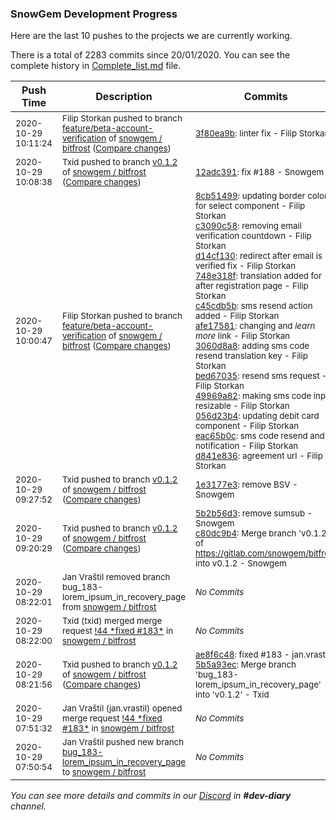
### SnowGem Development Progress

Here are the last 10 pushes to the projects we are currently working.

There is a total of 2283 commits since 20/01/2020. You can see the complete history in
 [Complete_list.md](Complete_list.md) file.

| Push Time | Description | Commits |
| --- | --- | --- |
| <sub>2020-10-29 10:11:24</sub> | <sub>Filip Storkan pushed to branch [feature/beta\-account\-verification](https://gitlab.com/snowgem/bitfrost/commits/feature/beta-account-verification) of [snowgem / bitfrost](https://gitlab.com/snowgem/bitfrost) ([Compare changes](https://gitlab.com/snowgem/bitfrost/compare/d841e836ad02b1837b1388d91417a0ffa1f32df3...3f80ea9b21032927442d9edb6e24ababd4028498))</sub> | <sub>[3f80ea9b](https://gitlab.com/snowgem/bitfrost/-/commit/3f80ea9b21032927442d9edb6e24ababd4028498): linter fix - Filip Storkan</sub> |
| <sub>2020-10-29 10:08:38</sub> | <sub>Txid pushed to branch [v0\.1\.2](https://gitlab.com/snowgem/bitfrost/commits/v0.1.2) of [snowgem / bitfrost](https://gitlab.com/snowgem/bitfrost) ([Compare changes](https://gitlab.com/snowgem/bitfrost/compare/1e3177e36de1c38af5203e36195a4c0052163c3a...12adc39177414d6909aaa0dea9ad1539b5a2b78c))</sub> | <sub>[12adc391](https://gitlab.com/snowgem/bitfrost/-/commit/12adc39177414d6909aaa0dea9ad1539b5a2b78c): fix #188 - Snowgem</sub> |
| <sub>2020-10-29 10:00:47</sub> | <sub>Filip Storkan pushed to branch [feature/beta\-account\-verification](https://gitlab.com/snowgem/bitfrost/commits/feature/beta-account-verification) of [snowgem / bitfrost](https://gitlab.com/snowgem/bitfrost) ([Compare changes](https://gitlab.com/snowgem/bitfrost/compare/6ff8965aee7f6fc67be2d294d20ce77bfcfdf718...d841e836ad02b1837b1388d91417a0ffa1f32df3))</sub> | <sub>[8cb51499](https://gitlab.com/snowgem/bitfrost/-/commit/8cb5149981db55bf32bfb20924369b13f3c0b132): updating border color for select component - Filip Storkan<br>[c3090c58](https://gitlab.com/snowgem/bitfrost/-/commit/c3090c582e221dc8a60b6001bdf3793db9faea1b): removing email verification countdown - Filip Storkan<br>[d14cf130](https://gitlab.com/snowgem/bitfrost/-/commit/d14cf13007c3ca118f14d9a3361e085f12352144): redirect after email is verified fix - Filip Storkan<br>[748e318f](https://gitlab.com/snowgem/bitfrost/-/commit/748e318f7dee5430ff91c903094f01d3173a9a99): translation added for after registration page - Filip Storkan<br>[c45cdb5b](https://gitlab.com/snowgem/bitfrost/-/commit/c45cdb5bbc2c3fc81b6b8582e1aca6766abea935): sms resend action added - Filip Storkan<br>[afe17581](https://gitlab.com/snowgem/bitfrost/-/commit/afe17581a9d61a433e358642c80f220c08b04a8e): changing and _learn more_ link - Filip Storkan<br>[3060d8a8](https://gitlab.com/snowgem/bitfrost/-/commit/3060d8a8e90fd3772fb61190b808f390f51e155d): adding sms code resend translation key - Filip Storkan<br>[bed67035](https://gitlab.com/snowgem/bitfrost/-/commit/bed67035d1ee412377f25036634ee6cc795fa240): resend sms request - Filip Storkan<br>[49969a82](https://gitlab.com/snowgem/bitfrost/-/commit/49969a827b1087431284f0fea62b69930543069b): making sms code input resizable - Filip Storkan<br>[056d23b4](https://gitlab.com/snowgem/bitfrost/-/commit/056d23b407ef276538f3675a2ac2ed4e02b6233c): updating debit card component - Filip Storkan<br>[eac65b0c](https://gitlab.com/snowgem/bitfrost/-/commit/eac65b0c5c161672764540f7b0467800c101018b): sms code resend and notification - Filip Storkan<br>[d841e836](https://gitlab.com/snowgem/bitfrost/-/commit/d841e836ad02b1837b1388d91417a0ffa1f32df3): agreement url - Filip Storkan</sub> |
| <sub>2020-10-29 09:27:52</sub> | <sub>Txid pushed to branch [v0\.1\.2](https://gitlab.com/snowgem/bitfrost/commits/v0.1.2) of [snowgem / bitfrost](https://gitlab.com/snowgem/bitfrost) ([Compare changes](https://gitlab.com/snowgem/bitfrost/compare/c80dc9b4fb9296031943ea8277e21709f7529e5e...1e3177e36de1c38af5203e36195a4c0052163c3a))</sub> | <sub>[1e3177e3](https://gitlab.com/snowgem/bitfrost/-/commit/1e3177e36de1c38af5203e36195a4c0052163c3a): remove BSV - Snowgem</sub> |
| <sub>2020-10-29 09:20:29</sub> | <sub>Txid pushed to branch [v0\.1\.2](https://gitlab.com/snowgem/bitfrost/commits/v0.1.2) of [snowgem / bitfrost](https://gitlab.com/snowgem/bitfrost) ([Compare changes](https://gitlab.com/snowgem/bitfrost/compare/5b5a93ec00769eaa4dc1003850ff88e39c0e8397...c80dc9b4fb9296031943ea8277e21709f7529e5e))</sub> | <sub>[5b2b56d3](https://gitlab.com/snowgem/bitfrost/-/commit/5b2b56d36db918896888863687922b4c9ad13fcf): remove sumsub - Snowgem<br>[c80dc9b4](https://gitlab.com/snowgem/bitfrost/-/commit/c80dc9b4fb9296031943ea8277e21709f7529e5e): Merge branch 'v0.1.2' of https://gitlab.com/snowgem/bitfrost into v0.1.2 - Snowgem</sub> |
| <sub>2020-10-29 08:22:01</sub> | <sub>Jan Vraštil removed branch bug_183-lorem_ipsum_in_recovery_page from [snowgem / bitfrost](https://gitlab.com/snowgem/bitfrost)</sub> | <sub>_No Commits_</sub> |
| <sub>2020-10-29 08:22:00</sub> | <sub>Txid (txid) merged merge request [\!44 \*fixed \#183\*](https://gitlab.com/snowgem/bitfrost/-/merge_requests/44) in [snowgem / bitfrost](https://gitlab.com/snowgem/bitfrost)</sub> | <sub>_No Commits_</sub> |
| <sub>2020-10-29 08:21:56</sub> | <sub>Txid pushed to branch [v0\.1\.2](https://gitlab.com/snowgem/bitfrost/commits/v0.1.2) of [snowgem / bitfrost](https://gitlab.com/snowgem/bitfrost) ([Compare changes](https://gitlab.com/snowgem/bitfrost/compare/4923450c2b46b3bbc6bfc9b1ee5d2729a0564e6d...5b5a93ec00769eaa4dc1003850ff88e39c0e8397))</sub> | <sub>[ae8f6c48](https://gitlab.com/snowgem/bitfrost/-/commit/ae8f6c48b47bfa82486116f895ee93cc58a7dc12): fixed #183 - jan.vrastil<br>[5b5a93ec](https://gitlab.com/snowgem/bitfrost/-/commit/5b5a93ec00769eaa4dc1003850ff88e39c0e8397): Merge branch 'bug_183-lorem_ipsum_in_recovery_page' into 'v0.1.2' - Txid</sub> |
| <sub>2020-10-29 07:51:32</sub> | <sub>Jan Vraštil (jan.vrastil) opened merge request [\!44 \*fixed \#183\*](https://gitlab.com/snowgem/bitfrost/-/merge_requests/44) in [snowgem / bitfrost](https://gitlab.com/snowgem/bitfrost)</sub> | <sub>_No Commits_</sub> |
| <sub>2020-10-29 07:50:54</sub> | <sub>Jan Vraštil pushed new branch [bug\_183\-lorem\_ipsum\_in\_recovery\_page](https://gitlab.com/snowgem/bitfrost/commits/bug_183-lorem_ipsum_in_recovery_page) to [snowgem / bitfrost](https://gitlab.com/snowgem/bitfrost)</sub> | <sub>_No Commits_</sub> |

_You can see more details and commits in our [Discord](https://discord.gg/zumGnbg) in **#dev-diary** channel._
